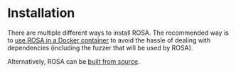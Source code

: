 # Installation
There are multiple different ways to install ROSA. The recommended way is to [use ROSA in a Docker
container](./installation/using_docker.md) to avoid the hassle of dealing with dependencies
(including the fuzzer that will be used by ROSA).

Alternatively, ROSA can be [built from source](./installation/building_from_source.md).
